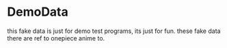 # DemoData

this fake data is just for demo test programs, its just for fun. these fake data there are ref to onepiece anime to. 
